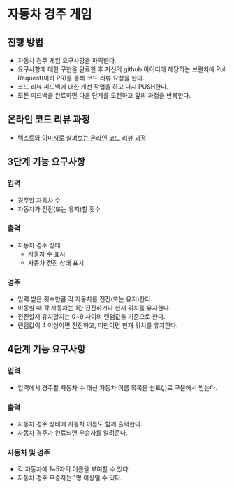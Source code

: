 # 자동차 경주 게임

## 진행 방법

* 자동차 경주 게임 요구사항을 파악한다.
* 요구사항에 대한 구현을 완료한 후 자신의 github 아이디에 해당하는 브랜치에 Pull Request(이하 PR)를 통해 코드 리뷰 요청을 한다.
* 코드 리뷰 피드백에 대한 개선 작업을 하고 다시 PUSH한다.
* 모든 피드백을 완료하면 다음 단계를 도전하고 앞의 과정을 반복한다.

## 온라인 코드 리뷰 과정

* [텍스트와 이미지로 살펴보는 온라인 코드 리뷰 과정](https://github.com/next-step/nextstep-docs/tree/master/codereview)


## 3단계 기능 요구사항

### 입력
* 경주할 자동차 수
* 자동차가 전진(또는 유지)할 횟수

### 출력
* 자동차 경주 상태
    * 자동차 수 표시
    * 자동차 전진 상태 표시

### 경주
* 입력 받은 횟수만큼 각 자동차를 전진(또는 유지)한다.
* 이동할 때 각 자동차는 1칸 전진하거나 현재 위치를 유지한다.
* 전진할지 유지할지는 0~9 사이의 랜덤값을 기준으로 한다.
* 랜덤값이 4 이상이면 전진하고, 미만이면 현재 위치를 유지한다.

## 4단계 기능 요구사항
### 입력
* 입력에서 경주할 자동차 수 대신 자동차 이름 목록을 쉼표(,)로 구분해서 받는다.

### 출력
* 자동차 경주 상태에 자동차 이름도 함께 출력한다.
* 자동차 경주가 완료되면 우승자를 알려준다.

### 자동차 및 경주
* 각 자동차에 1~5자의 이름을 부여할 수 있다.
* 자동차 경주 우승자는 1명 이상일 수 있다.
